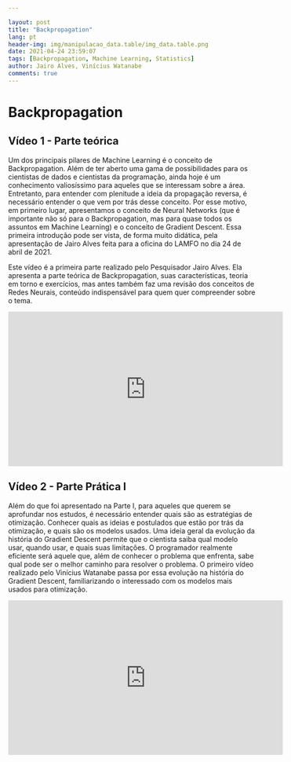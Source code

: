 ```yaml
---

layout: post
title: "Backpropagation"
lang: pt
header-img: img/manipulacao_data.table/img_data.table.png
date: 2021-04-24 23:59:07
tags: [Backpropagation, Machine Learning, Statistics]
author: Jairo Alves, Vinícius Watanabe
comments: true
---
```


# Backpropagation

## Vídeo 1 - Parte teórica
Um dos principais pilares de Machine Learning é o conceito de Backpropagation. Além de ter aberto uma gama de possibilidades para os cientistas de dados e cientistas da programação, ainda hoje é um conhecimento valiosíssimo para aqueles que se interessam sobre a área. Entretanto, para entender com plenitude a ideia da propagação reversa, é necessário entender o que vem por trás desse conceito. Por esse motivo, em primeiro lugar, apresentamos o conceito de Neural Networks (que é importante não só para o Backpropagation, mas para quase todos os assuntos em Machine Learning) e o conceito de Gradient Descent. Essa primeira introdução pode ser vista, de forma muito didática, pela apresentação de Jairo Alves feita para a oficina do LAMFO no dia 24 de abril de 2021.

Este vídeo é a primeira parte realizado pelo Pesquisador Jairo Alves. Ela apresenta a parte teórica de Backpropagation, suas características, teoria em torno e exercícios, mas antes também faz uma revisão dos conceitos de Redes Neurais, conteúdo indispensável para quem quer compreender sobre o tema.

<iframe width="560" height="315" src="https://www.youtube.com/embed/Oe3NOIjK0zE" title="Parte Teórica" frameborder="0" allow="accelerometer; autoplay; clipboard-write; encrypted-media; gyroscope; picture-in-picture" allowfullscreen></iframe>

## Vídeo 2 - Parte Prática I
Além do que foi apresentado na Parte I, para aqueles que querem se aprofundar nos estudos, é necessário entender quais são as estratégias de otimização. Conhecer quais as ideias e postulados que estão por trás da otimização, e quais são os modelos usados. Uma ideia geral da evolução da história do Gradient Descent permite que o cientista saiba qual modelo usar, quando usar, e quais suas limitações. O programador realmente eficiente será aquele que, além de conhecer o problema que enfrenta, sabe qual pode ser o melhor caminho para resolver o problema. O primeiro vídeo realizado pelo Vinícius Watanabe passa por essa evolução na história do Gradient Descent, familiarizando o interessado com os modelos mais usados para otimização.


<iframe width="560" height="315" src="https://www.youtube.com/embed/Cd4S_EhCSos" title="Parte Prática I" frameborder="0" allow="accelerometer; autoplay; clipboard-write; encrypted-media; gyroscope; picture-in-picture" allowfullscreen></iframe>
